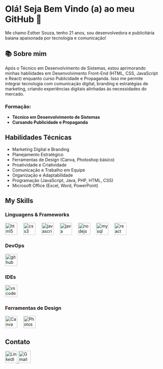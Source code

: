 # Olá! Seja Bem Vindo (a) ao meu GitHub 👋
Me chamo Esther Souza, tenho 21 anos, sou desenvolvedora e publicitária baiana apaixonada por tecnologia e comunicação!

## 📚 Sobre mim
Após o Técnico em Desenvolvimento de Sistemas, estou aprimorando minhas habilidades em Desenvolvimento Front-End (HTML, CSS, JavaScript e React) enquanto curso Publicidade e Propaganda. Isso me permite integrar tecnologia com comunicação digital, branding e estratégias de marketing, criando experiências digitais alinhadas às necessidades do mercado.

### Formação:

- **Técnico em Desenvolvimento de Sistemas** 
- **Cursando Publicidade e Propaganda** 
  
## Habilidades Técnicas

- Marketing Digital e Branding
- Planejamento Estratégico
- Ferramentas de Design (Canva, Photoshop básico)
- Proatividade e Criatividade
- Comunicação e Trabalho em Equipe
- Organização e Adaptabilidade
- Programação (JavaScript, Java, PHP, HTML, CSS)
- Microsoft Office (Excel, Word, PowerPoint)

## My Skills

### Linguagens & Frameworks
<div align="left">
  <img src="https://cdn.jsdelivr.net/gh/devicons/devicon/icons/html5/html5-original.svg" height="40" alt="html5 logo"  />
  <img width="12" />
  <img src="https://cdn.jsdelivr.net/gh/devicons/devicon/icons/css3/css3-original.svg" height="40" alt="css3 logo"  />
  <img width="12" />
  <img src="https://cdn.jsdelivr.net/gh/devicons/devicon/icons/javascript/javascript-original.svg" height="40" alt="javascript logo"  />
  <img width="12" />
  <img src="https://cdn.jsdelivr.net/gh/devicons/devicon/icons/java/java-original.svg" height="40" alt="java logo"  />
  <img width="12" />
  <img src="https://cdn.jsdelivr.net/gh/devicons/devicon/icons/nodejs/nodejs-original.svg" height="40" alt="nodejs logo"  />
  <img width="12" />
  <img src="https://cdn.jsdelivr.net/gh/devicons/devicon/icons/mysql/mysql-original.svg" height="40" alt="mysql logo"  />
  <img width="12" />
  <img src="https://cdn.jsdelivr.net/gh/devicons/devicon/icons/react/react-original.svg" height="40" alt="react logo"  />
  <img width="12" />
</div>

### DevOps
<img src="https://cdn.jsdelivr.net/gh/devicons/devicon/icons/github/github-original.svg" height="40" alt="github logo"  />
  <img width="12" />
  
### IDEs
<div align="left">
  <img src="https://cdn.jsdelivr.net/gh/devicons/devicon/icons/vscode/vscode-original.svg" height="40" alt="vscode logo" />
  <img width="12" />
  </div>

### Ferramentas de Design
<div align="left">
  <img src="https://cdn.jsdelivr.net/gh/devicons/devicon/icons/canva/canva-original.svg" height="40" alt="Canva logo" />
  <img width="12" />
  <img src="https://cdn.jsdelivr.net/gh/devicons/devicon/icons/photoshop/photoshop-plain.svg" height="40" alt="Photoshop logo" />
  <img width="12" />
</div>


## Contato
<div align="left">
  <a href="https://www.linkedin.com/in/thersouza/" target="_blank">
    <img src="https://img.shields.io/static/v1?message=LinkedIn&logo=linkedin&label=&color=0077B5&logoColor=white&style=for-the-badge" height="40" alt="LinkedIn logo" />
  </a>
  <a href="mailto:esthersouza279@gmail.com" target="_blank">
    <img src="https://img.shields.io/static/v1?message=Gmail&logo=gmail&label=&color=D14836&logoColor=white&style=for-the-badge" height="40" alt="Gmail logo" />
  </a>
</div>

